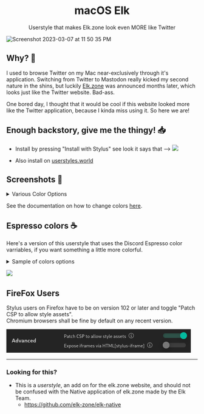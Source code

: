 <h1 align="center">macOS Elk</h1>
<p align="center">Userstyle that makes Elk.zone look even MORE like Twitter</p>

![Screenshot 2023-03-07 at 11 50 35 PM](https://user-images.githubusercontent.com/76500838/223630271-f9364d71-569f-4bd7-8234-0f1e6ffd95ec.png)

## Why? 🤔

I used to browse Twitter on my Mac near-exclusively through it's application. Switching from Twitter to Mastodon really kicked my second nature in the shins, but luckily [Elk.zone](https://elk.zone/) was announced months later, which looks just like the Twitter website. Bad-ass. 

One bored day, I thought that it would be cool if this website looked more like the Twitter application, because I kinda miss using it. So here we are! 

## Enough backstory, give me the thingy! 📥

* Install by pressing "Install with Stylus" see look it says that --> [![](https://img.shields.io/badge/install%20with-stylus-006666?style=flat-square)](https://github.com/SlippingGitty/macOSElk/raw/main/macOSElk.user.css)

* Also install on [userstyles.world](https://userstyles.world/style/8294/macos-elk)

## Screenshots 📰

<details>

<summary>Various Color Options</summary>

## OLED
![Screenshot 2023-01-26 at 10 22 32 AM](https://user-images.githubusercontent.com/76500838/214890660-50469c3f-40f8-451f-93ba-064272501ec7.png)

## Light
![Screenshot 2023-01-26 at 11 23 07 AM](https://user-images.githubusercontent.com/76500838/214905488-53a68d84-13d2-4c37-bd7b-aa2cf21c4d0c.png)

## Midnight
![Screenshot 2023-01-26 at 10 25 08 AM](https://user-images.githubusercontent.com/76500838/214891297-11b8db79-1361-492b-8f4f-57c6ed241ce6.png)

</details>

See the documentation on how to change colors [here](https://github.com/SlippingGitty/macOSElk-UserStyle/blob/main/etc/README.md).

## Espresso colors ☕

Here's a version of this userstyle that uses the Discord Espresso color varriables, if you want something a little more colorful.

<details>
<summary>Sample of colors options</summary>

## Thinkpad 
![Screenshot 2023-01-26 at 8 53 08 AM](https://user-images.githubusercontent.com/76500838/214867682-eeabd682-7f8c-4b7f-8d42-9656c1853cd6.png)
## Dark Pastel
![Screenshot 2023-01-26 at 8 55 15 AM](https://user-images.githubusercontent.com/76500838/214868852-2afd2d38-0c6e-4519-bdaf-969fe078cd06.png)
## Nord
![Screenshot 2023-01-26 at 8 56 15 AM](https://user-images.githubusercontent.com/76500838/214869192-346aadfb-6577-4a79-8fda-cc940b8ae505.png)
## Fuoco
![Screenshot 2023-01-26 at 8 56 31 AM](https://user-images.githubusercontent.com/76500838/214869261-9e32c39c-ce33-43a1-ad67-a057d90aa9b9.png)
## Spotify
![Screenshot 2023-01-26 at 8 56 48 AM](https://user-images.githubusercontent.com/76500838/214869349-63fb6445-bcb6-4c2d-bfa5-6060235fb00c.png)

</details>

[![](https://img.shields.io/badge/install%20with-stylus-006666?style=flat-square)](https://github.com/SlippingGitty/macOSElk-UserStyle/raw/main/etc/Espresso-macOSElk.user.css)

## FireFox Users
Stylus users on Firefox have to be on version 102 or later and toggle "Patch CSP to allow style assets".  
  Chromium browsers shall be fine by default on any recent version.
  
  ![stylus setting](https://raw.githubusercontent.com/SlippingGittys-Discord-Themes/surCord/main/assets/stylussettingneeded.png)

___

### Looking for this?
* This is a *userstyle*, an add on for the elk.zone website, and should not be confused with the Native application of elk.zone made by the Elk Team.
  * https://github.com/elk-zone/elk-native 
